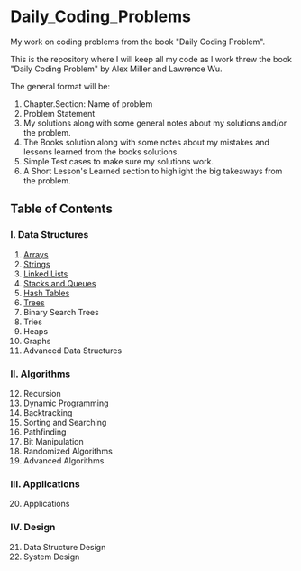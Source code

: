 # Daily_Coding_Problems
My work on coding problems from the book "Daily Coding Problem".

This is the repository where I will keep all my code as I work threw the book "Daily Coding Problem" by Alex Miller and Lawrence Wu. 

The general format will be:

1. Chapter.Section: Name of problem
2. Problem Statement
3. My solutions along with some general notes about my solutions and/or the problem.
4. The Books solution along with some notes about my mistakes and lessons learned from the books solutions.
5. Simple Test cases to make sure my solutions work.
6. A Short Lesson's Learned section to highlight the big takeaways from the problem.

## Table of Contents

### I. Data Structures
1. [Arrays](https://github.com/JSheldon3488/Daily_Coding_Problems/tree/master/Chapter1_Arrays)
2. [Strings](https://github.com/JSheldon3488/Daily_Coding_Problems/tree/master/Chapter2_Strings)
3. [Linked Lists](https://github.com/JSheldon3488/Daily_Coding_Problems/tree/master/Chapter3_LinkedLists)
4. [Stacks and Queues](https://github.com/JSheldon3488/Daily_Coding_Problems/tree/master/Chapter4_Stacks_and_Queues)
5. [Hash Tables](https://github.com/JSheldon3488/Daily_Coding_Problems/tree/master/Chapter5_Hash_Tables)
6. [Trees](https://github.com/JSheldon3488/Daily_Coding_Problems/tree/master/Chapter6_Trees)
7. Binary Search Trees
8. Tries
9. Heaps
10. Graphs
11. Advanced Data Structures

### II. Algorithms
12. Recursion
13. Dynamic Programming
14. Backtracking
15. Sorting and Searching
16. Pathfinding
17. Bit Manipulation
18. Randomized Algorithms
19. Advanced Algorithms

### III. Applications
20. Applications

### IV. Design
21. Data Structure Design
22. System Design
